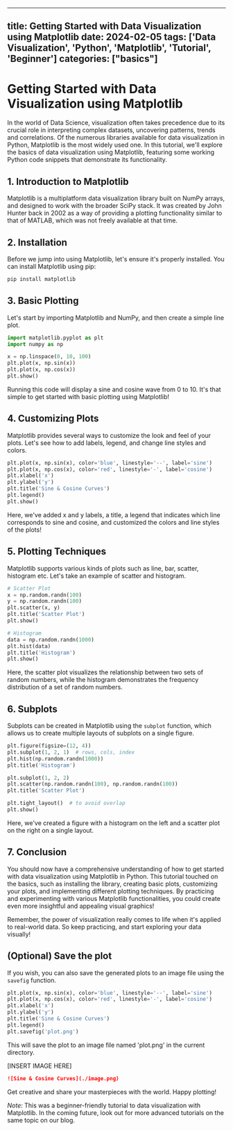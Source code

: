 
---
title: Getting Started with Data Visualization using Matplotlib
date: 2024-02-05
tags: ['Data Visualization', 'Python', 'Matplotlib', 'Tutorial', 'Beginner']
categories: ["basics"]
---


# Getting Started with Data Visualization using Matplotlib

In the world of Data Science, visualization often takes precedence due to its crucial role in interpreting complex datasets, uncovering patterns, trends and correlations. Of the numerous libraries available for data visualization in Python, Matplotlib is the most widely used one. In this tutorial, we'll explore the basics of data visualization using Matplotlib, featuring some working Python code snippets that demonstrate its functionality.

## 1. Introduction to Matplotlib
Matplotlib is a multiplatform data visualization library built on NumPy arrays, and designed to work with the broader SciPy stack. It was created by John Hunter back in 2002 as a way of providing a plotting functionality similar to that of MATLAB, which was not freely available at that time.

## 2. Installation
Before we jump into using Matplotlib, let's ensure it's properly installed. You can install Matplotlib using pip:
```bash
pip install matplotlib
```

## 3. Basic Plotting
Let's start by importing Matplotlib and NumPy, and then create a simple line plot.

```python
import matplotlib.pyplot as plt
import numpy as np

x = np.linspace(0, 10, 100)
plt.plot(x, np.sin(x))
plt.plot(x, np.cos(x))
plt.show()
```
Running this code will display a sine and cosine wave from 0 to 10. It's that simple to get started with basic plotting using Matplotlib!

## 4. Customizing Plots
Matplotlib provides several ways to customize the look and feel of your plots. Let's see how to add labels, legend, and change line styles and colors.

```python
plt.plot(x, np.sin(x), color='blue', linestyle='--', label='sine')
plt.plot(x, np.cos(x), color='red', linestyle='-', label='cosine')
plt.xlabel('x')
plt.ylabel('y')
plt.title('Sine & Cosine Curves')
plt.legend()
plt.show()
```
Here, we've added x and y labels, a title, a legend that indicates which line corresponds to sine and cosine, and customized the colors and line styles of the plots!

## 5. Plotting Techniques
Matplotlib supports various kinds of plots such as line, bar, scatter, histogram etc. Let's take an example of scatter and histogram.

```python
# Scatter Plot
x = np.random.randn(100)
y = np.random.randn(100)
plt.scatter(x, y)
plt.title('Scatter Plot')
plt.show()

# Histogram
data = np.random.randn(1000)
plt.hist(data)
plt.title('Histogram')
plt.show()
```
Here, the scatter plot visualizes the relationship between two sets of random numbers, while the histogram demonstrates the frequency distribution of a set of random numbers.

## 6. Subplots
Subplots can be created in Matplotlib using the `subplot` function, which allows us to create multiple layouts of subplots on a single figure.

```python
plt.figure(figsize=(12, 4))
plt.subplot(1, 2, 1)  # rows, cols, index
plt.hist(np.random.randn(1000))
plt.title('Histogram')

plt.subplot(1, 2, 2)
plt.scatter(np.random.randn(100), np.random.randn(100))
plt.title('Scatter Plot')

plt.tight_layout()  # to avoid overlap
plt.show()
```
Here, we've created a figure with a histogram on the left and a scatter plot on the right on a single layout.

## 7. Conclusion
You should now have a comprehensive understanding of how to get started with data visualization using Matplotlib in Python. This tutorial touched on the basics, such as installing the library, creating basic plots, customizing your plots, and implementing different plotting techniques. By practicing and experimenting with various Matplotlib functionalities, you could create even more insightful and appealing visual graphics!

Remember, the power of visualization really comes to life when it's applied to real-world data. So keep practicing, and start exploring your data visually!

## (Optional) Save the plot
If you wish, you can also save the generated plots to an image file using the `savefig` function.

```python
plt.plot(x, np.sin(x), color='blue', linestyle='--', label='sine')
plt.plot(x, np.cos(x), color='red', linestyle='-', label='cosine')
plt.xlabel('x')
plt.ylabel('y')
plt.title('Sine & Cosine Curves')
plt.legend()
plt.savefig('plot.png')
```
This will save the plot to an image file named 'plot.png' in the current directory.

[INSERT IMAGE HERE]
```markdown
![Sine & Cosine Curves](./image.png)
```

Get creative and share your masterpieces with the world. Happy plotting!

*Note:* This was a beginner-friendly tutorial to data visualization with Matplotlib. In the coming future, look out for more advanced tutorials on the same topic on our blog.